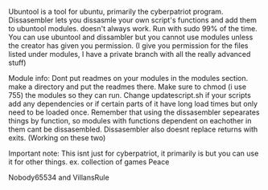 Ubuntool is a tool for ubuntu, primarily the cyberpatriot program.
Dissasembler lets you dissasmle your own script's functions and add them to ubuntool modules. doesn't always work.
Run with sudo 99% of the time.
You can use ubuntool and dissambler but you cannot use modules unless the creator has given you permission. (I give you permission for the files listed under modules,
I have a private branch with all the really advanced stuff)

Module info:
	Dont put readmes on your modules in the modules section. make a directory and put the readmes there.
	Make sure to chmod (i use 755) the modules so they can run.
	Change updatescript.sh if your scripts add any dependencies or if certain parts of it have long load times but only need to be loaded once.
	Remember that using the dissasembler sepearates things by function, so modules with functions dependent on eachother in them cant be dissasembled.
	Dissasembler also doesnt replace returns with exits.
	(Working on these two)
	
Important note:
	This isnt just for cyberpatriot, it primarily is but you can use it for other things.
	ex. collection of games
Peace

Nobody65534 and VillansRule
